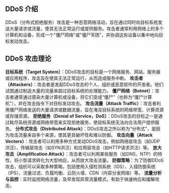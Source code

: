 ## DDoS 介绍
DDoS（分布式拒绝服务）攻击是一种恶意网络活动，旨在通过同时向目标系统发送大量请求或流量，使其无法正常运行或提供服务。攻击者通常利用网络上的多个计算机和设备，形成一个"僵尸网络"或"僵尸军团"，并协调这些设备以集中地向目标发动攻击。
## DDoS 攻击理论
**目标系统（Target System）**：DDoS攻击的目标是一个网络服务、网站、服务器或应用程序，攻击旨在使其无法正常运行，从而造成服务中断。
**攻击者（Attackers）**：攻击者是发起DDoS攻击的个人、组织或恶意软件的开发者。他们试图通过制造大量的流量来超过目标系统的处理能力。
**僵尸网络（Botnet）**：攻击者通常通过感染大量计算机或设备，将它们变成“僵尸”（也称为“僵尸计算机”），并在攻击指令下对目标发动攻击。
**攻击流量（Attack Traffic）**：攻击者利用僵尸网络发送的大量请求或数据流量，旨在淹没目标系统的网络带宽、计算资源或存储资源。
**拒绝服务（Denial of Service，DoS）**：DDoS攻击的目标之一是通过耗尽系统资源或网络带宽来实现拒绝服务，使目标系统无法向合法用户提供服务。
**分布式攻击（Distributed Attack）**：DDoS攻击之所以称为“分布式”，是因为攻击流量来自多个来源，使其更具破坏性和难以防御。
**攻击向量（Attack Vectors）**：攻击者可以利用多种方式发动DDoS攻击，例如网络层攻击（如UDP洪泛）、传输层攻击（如SYN洪泛）和应用层攻击（如HTTP请求洪泛）等。
**放大攻击（Amplification Attack）**：攻击者可以利用某些服务（如DNS、NTP）的特性，将小型请求转化为大型响应，从而放大攻击流量。
**防御策略**：为了防御DDoS攻击，组织可以采取多种策略，包括使用入侵检测系统（IDS）、入侵防御系统（IPS）、流量过滤、负载均衡、云防火墙、CDN（内容分发网络）等。
**流量分析与监控**：实时监控网络流量，及早发现异常流量模式，有助于快速响应和缓解攻击。
